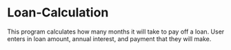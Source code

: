 # Loan-Calculation
This program calculates how many months it will take to pay off a loan. User enters in loan amount, annual interest, and payment that they will make.

